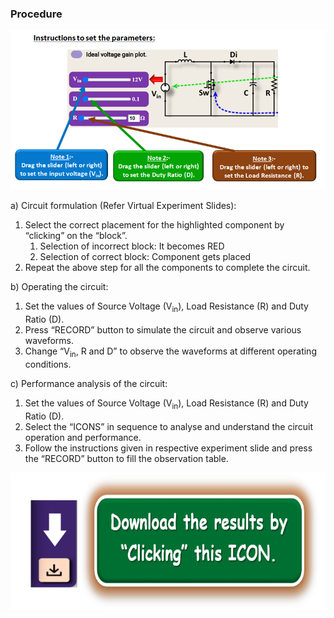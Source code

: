 ### Procedure


<center>
  <img src="images/procedbig1.png">
</center>

a) Circuit formulation (Refer Virtual Experiment Slides):
<br>
1. Select the correct placement for the highlighted component by “clicking” on the “block”.
    1. Selection of incorrect block: It becomes RED
    2. Selection of correct block: Component gets placed
2. Repeat the above step for all the components to complete the circuit.

b) Operating the circuit: 
<br>
1) Set the values of Source Voltage (V<sub>in</sub>), Load Resistance (R) and Duty Ratio (D).<br>
2) Press “RECORD” button to simulate the circuit and observe various waveforms.<br>
3) Change “V<sub>in</sub>, R and D” to observe the waveforms at different operating conditions. <br>


c) Performance analysis of the circuit: 
 <br>
1) Set the values of Source Voltage (V<sub>in</sub>), Load Resistance (R) and Duty Ratio (D).
2) Select the “ICONS” in sequence to analyse and understand the circuit operation and performance.
3) Follow the instructions given in respective experiment slide and press the “RECORD” button to fill the observation table.

<center>
  <img src="images/proced1.png" height="220px">
</center>
